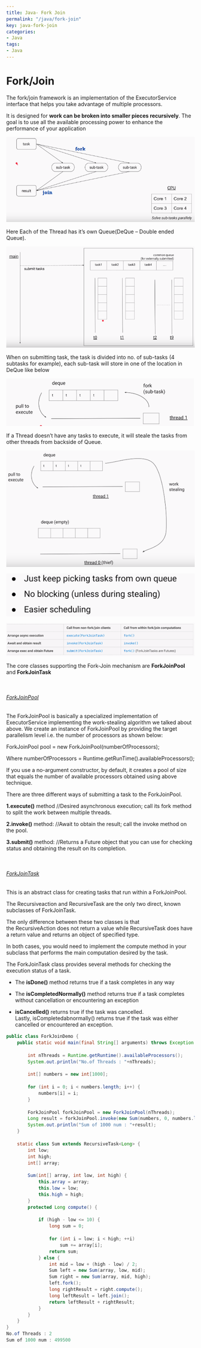 ```yaml
---
title: Java- Fork Join
permalink: "/java/fork-join"
key: java-fork-join
categories:
- Java
tags:
- Java
---
```


Fork/Join
============

The fork/join framework is an implementation of the ExecutorService interface
that helps you take advantage of multiple processors.

It is designed for **work can be broken into smaller pieces recursively**. The
goal is to use all the available processing power to enhance the performance of
your application

![](media/2ad2ec8dfa9356749f2d8b339c1c6192.png)

Here Each of the Thread has it’s own Queue(DeQue – Double ended Queue).

![](media/0f9e3176417c9351baa2e39306409b70.png)

When on submitting task, the task is divided into no. of sub-tasks (4 subtasks
for example), each sub-task will store in one of the location in DeQue like
below

![](media/eef3694ca30187211a63e088553b7dd2.png)

If a Thread doesn’t have any tasks to execute, it will steale the tasks from
other threads from backside of Queue.

![](media/8f9cc84c07e8079ff5aca8fc6f3efc31.png)

![](media/8e34302c1c16f5204279e067d1688b31.png)

![](media/fbf34e3311bffaa975764f287e532ba1.png)

The core classes supporting the Fork-Join mechanism are **ForkJoinPool** and
**ForkJoinTask**

<br>

###### <u>ForkJoinPool</u>

The ForkJoinPool is basically a specialized implementation of ExecutorService
implementing the work-stealing algorithm we talked about above. We create an
instance of ForkJoinPool by providing the target parallelism level i.e. the
number of processors as shown below:

ForkJoinPool pool = new ForkJoinPool(numberOfProcessors);

Where numberOfProcessors = Runtime.getRunTime().availableProcessors();

If you use a no-argument constructor, by default, it creates a pool of size that
equals the number of available processors obtained using above technique.

There are three different ways of submitting a task to the ForkJoinPool.

**1.execute()** method //Desired asynchronous execution; call its fork method to
split the work between multiple threads.

**2.invoke()** method: //Await to obtain the result; call the invoke method on
the pool.

**3.submit()** method: //Returns a Future object that you can use for checking
status and obtaining the result on its completion.

<br>

###### <u>ForkJoinTask</u>

This is an abstract class for creating tasks that run within a ForkJoinPool.

The Recursiveaction and RecursiveTask are the only two direct, known subclasses
of ForkJoinTask.

The only difference between these two classes is that the RecursiveAction does
not return a value while RecursiveTask does have a return value and returns an
object of specified type.

In both cases, you would need to implement the compute method in your subclass
that performs the main computation desired by the task.

The ForkJoinTask class provides several methods for checking the execution
status of a task.

-   The **isDone()** method returns true if a task completes in any way

-   The **isCompletedNormally()** method returns true if a task completes
    without cancellation or encountering an exception

-   **isCancelled()** returns true if the task was cancelled.
    Lastly, isCompletedabnormally() returns true if the task was either
    cancelled or encountered an exception.


```java
public class ForkJoinDemo {
	public static void main(final String[] arguments) throws Exception {

		int nThreads = Runtime.getRuntime().availableProcessors();
		System.out.println("No.of Threads : "+nThreads);

		int[] numbers = new int[1000];

		for (int i = 0; i < numbers.length; i++) {
			numbers[i] = i;
		}

		ForkJoinPool forkJoinPool = new ForkJoinPool(nThreads);
		Long result = forkJoinPool.invoke(new Sum(numbers, 0, numbers.length));
		System.out.println("Sum of 1000 num : "+result);
	}

	static class Sum extends RecursiveTask<Long> {
		int low;
		int high;
		int[] array;

		Sum(int[] array, int low, int high) {
			this.array = array;
			this.low = low;
			this.high = high;
		}
		protected Long compute() {

			if (high - low <= 10) {
				long sum = 0;

				for (int i = low; i < high; ++i)
					sum += array[i];
				return sum;
			} else {
				int mid = low + (high - low) / 2;
				Sum left = new Sum(array, low, mid);
				Sum right = new Sum(array, mid, high);
				left.fork();
				long rightResult = right.compute();
				long leftResult = left.join();
				return leftResult + rightResult;
			}
		}
	}
}
No.of Threads : 2
Sum of 1000 num : 499500
```
